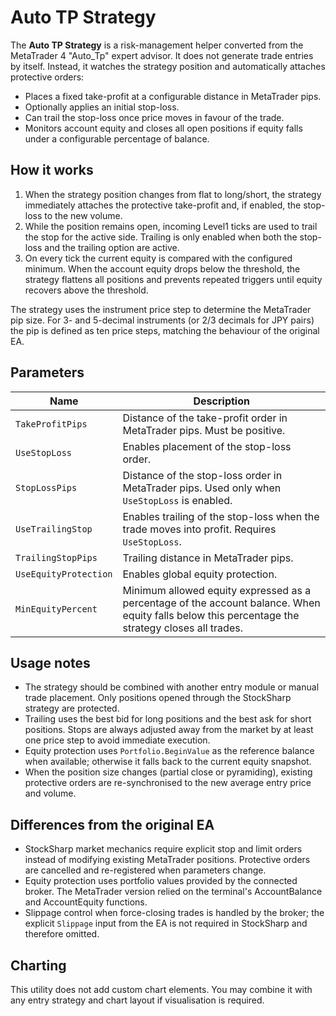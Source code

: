 # Auto TP Strategy

The **Auto TP Strategy** is a risk-management helper converted from the MetaTrader 4 "Auto_Tp" expert advisor. It does not generate trade entries by itself. Instead, it watches the strategy position and automatically attaches protective orders:

- Places a fixed take-profit at a configurable distance in MetaTrader pips.
- Optionally applies an initial stop-loss.
- Can trail the stop-loss once price moves in favour of the trade.
- Monitors account equity and closes all open positions if equity falls under a configurable percentage of balance.

## How it works

1. When the strategy position changes from flat to long/short, the strategy immediately attaches the protective take-profit and, if enabled, the stop-loss to the new volume.
2. While the position remains open, incoming Level1 ticks are used to trail the stop for the active side. Trailing is only enabled when both the stop-loss and the trailing option are active.
3. On every tick the current equity is compared with the configured minimum. When the account equity drops below the threshold, the strategy flattens all positions and prevents repeated triggers until equity recovers above the threshold.

The strategy uses the instrument price step to determine the MetaTrader pip size. For 3- and 5-decimal instruments (or 2/3 decimals for JPY pairs) the pip is defined as ten price steps, matching the behaviour of the original EA.

## Parameters

| Name | Description |
| --- | --- |
| `TakeProfitPips` | Distance of the take-profit order in MetaTrader pips. Must be positive. |
| `UseStopLoss` | Enables placement of the stop-loss order. |
| `StopLossPips` | Distance of the stop-loss order in MetaTrader pips. Used only when `UseStopLoss` is enabled. |
| `UseTrailingStop` | Enables trailing of the stop-loss when the trade moves into profit. Requires `UseStopLoss`. |
| `TrailingStopPips` | Trailing distance in MetaTrader pips. |
| `UseEquityProtection` | Enables global equity protection. |
| `MinEquityPercent` | Minimum allowed equity expressed as a percentage of the account balance. When equity falls below this percentage the strategy closes all trades. |

## Usage notes

- The strategy should be combined with another entry module or manual trade placement. Only positions opened through the StockSharp strategy are protected.
- Trailing uses the best bid for long positions and the best ask for short positions. Stops are always adjusted away from the market by at least one price step to avoid immediate execution.
- Equity protection uses `Portfolio.BeginValue` as the reference balance when available; otherwise it falls back to the current equity snapshot.
- When the position size changes (partial close or pyramiding), existing protective orders are re-synchronised to the new average entry price and volume.

## Differences from the original EA

- StockSharp market mechanics require explicit stop and limit orders instead of modifying existing MetaTrader positions. Protective orders are cancelled and re-registered when parameters change.
- Equity protection uses portfolio values provided by the connected broker. The MetaTrader version relied on the terminal's AccountBalance and AccountEquity functions.
- Slippage control when force-closing trades is handled by the broker; the explicit `Slippage` input from the EA is not required in StockSharp and therefore omitted.

## Charting

This utility does not add custom chart elements. You may combine it with any entry strategy and chart layout if visualisation is required.


